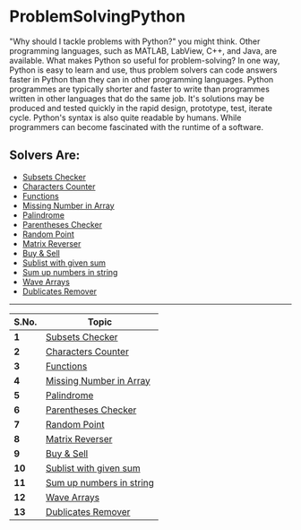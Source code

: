 # ProblemSolvingPython
"Why should I tackle problems with Python?" you might think. Other programming languages, such as MATLAB, LabView, C++, and Java, are available. What makes Python so useful for problem-solving? In one way, Python is easy to learn and use, thus problem solvers can code answers faster in Python than they can in other programming languages. Python programmes are typically shorter and faster to write than programmes written in other languages that do the same job. It's solutions may be produced and tested quickly in the rapid design, prototype, test, iterate cycle. Python's syntax is also quite readable by humans. While programmers can become fascinated with the runtime of a software.

## Solvers Are:
- [Subsets Checker](https://github.com/DarthLotia/ProblemSolvingPython/blob/main/Check%20Subset.py)
- [Characters Counter](https://github.com/DarthLotia/ProblemSolvingPython/blob/main/Count%20Characters.py)
- [Functions](https://github.com/DarthLotia/ProblemSolvingPython/blob/main/Functions.py)
- [Missing Number in Array](https://github.com/DarthLotia/ProblemSolvingPython/blob/main/MIssing%20number%20in%20array.py)
- [Palindrome](https://github.com/DarthLotia/ProblemSolvingPython/blob/main/Palindrome.py)
- [Parentheses Checker](https://github.com/DarthLotia/ProblemSolvingPython/blob/main/Parentheses%20Checker.py)
- [Random Point](https://github.com/DarthLotia/ProblemSolvingPython/blob/main/Random%20Point.py)
- [Matrix Reverser](https://github.com/DarthLotia/ProblemSolvingPython/blob/main/Reverse%20Matrix.py)
- [Buy & Sell](https://github.com/DarthLotia/ProblemSolvingPython/blob/main/Stock%20buy%20and%20sell.py)
- [Sublist with given sum](https://github.com/DarthLotia/ProblemSolvingPython/blob/main/Sublist%20with%20given%20sum.py)
- [Sum up numbers in string](https://github.com/DarthLotia/ProblemSolvingPython/blob/main/Sum%20up%20numbers%20in%20string.py)
- [Wave Arrays](https://github.com/DarthLotia/ProblemSolvingPython/blob/main/Wave%20Array.py)
- [Dublicates Remover](https://github.com/DarthLotia/ProblemSolvingPython/blob/main/delete-dublicates.py)

___
S.No. | Topic
--- | ---
**1** | [Subsets Checker](https://github.com/DarthLotia/ProblemSolvingPython/blob/main/Check%20Subset.py)
**2** | [Characters Counter](https://github.com/DarthLotia/ProblemSolvingPython/blob/main/Count%20Characters.py)
**3** | [Functions](https://github.com/DarthLotia/ProblemSolvingPython/blob/main/Functions.py)
**4** | [Missing Number in Array](https://github.com/DarthLotia/ProblemSolvingPython/blob/main/MIssing%20number%20in%20array.py)
**5** | [Palindrome](https://github.com/DarthLotia/ProblemSolvingPython/blob/main/Palindrome.py)
**6** | [Parentheses Checker](https://github.com/DarthLotia/ProblemSolvingPython/blob/main/Parentheses%20Checker.py)
**7** | [Random Point](https://github.com/DarthLotia/ProblemSolvingPython/blob/main/Random%20Point.py)
**8** | [Matrix Reverser](https://github.com/DarthLotia/ProblemSolvingPython/blob/main/Reverse%20Matrix.py)
**9** | [Buy & Sell](https://github.com/DarthLotia/ProblemSolvingPython/blob/main/Stock%20buy%20and%20sell.py)
**10** | [Sublist with given sum](https://github.com/DarthLotia/ProblemSolvingPython/blob/main/Sublist%20with%20given%20sum.py)
**11** | [Sum up numbers in string](https://github.com/DarthLotia/ProblemSolvingPython/blob/main/Sum%20up%20numbers%20in%20string.py)
**12** | [Wave Arrays](https://github.com/DarthLotia/ProblemSolvingPython/blob/main/Wave%20Array.py)
**13** | [Dublicates Remover](https://github.com/DarthLotia/ProblemSolvingPython/blob/main/delete-dublicates.py)
